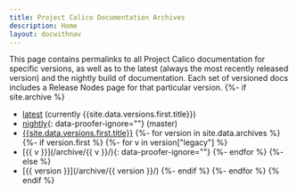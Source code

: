 ```yaml
---
title: Project Calico Documentation Archives
description: Home
layout: docwithnav
---
```

This page contains permalinks to all Project Calico documentation for specific
versions, as well as to the latest (always the most recently released version) and the nightly build of
documentation. Each set of versioned docs includes a Release Nodes
page for that particular version.
{%- if site.archive %}
- [latest](/) (currently {{site.data.versions.first.title}})
- [nightly](/master/){: data-proofer-ignore=""} (master)
- [{{site.data.versions.first.title}}](/archive/{{page.version}})
{%- for version in site.data.archives %}
{%- if version.first %}
    {%- for v in version["legacy"] %}
- [{{ v }}](/archive/{{ v }}/){: data-proofer-ignore=""}
    {%- endfor %}
{%- else %}
- [{{ version }}](/archive/{{ version }}/)
{%- endif %}
{%- endfor %}
{% endif %}
